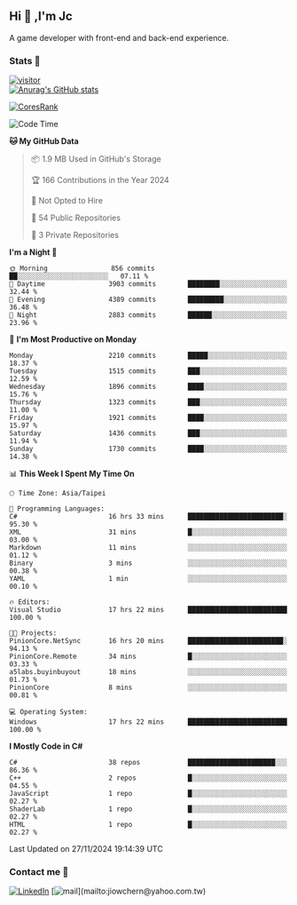 ## Hi 👋 ,I'm Jc  

A game developer with front-end and back-end experience.  

### Stats  📝
[![visitor](https://visitor-badge.glitch.me/badge?page_id=jiowchern.jiowchern&style=flat-square&color=0088cc)](https://visitor-badge.glitch.me/badge?page_id=jiowchern.jiowchern&style=flat-square&color=0088cc)  
[![Anurag's GitHub stats](https://github-readme-stats.vercel.app/api?username=jiowchern&count_private=true&&show_icons=true)](https://github.com/anuraghazra/github-readme-stats)  
<!-- [![trophy](https://github-profile-trophy.vercel.app/?username=jiowchern)](https://github.com/ryo-ma/github-profile-trophy)   -->
[![CoresRank](https://cr-ss-service.azurewebsites.net/api/ScreenShot?widget=summary&username=jiowchern)](https://cr-ss-service.azurewebsites.net/api/ScreenShot?widget=summary&username=jiowchern)


<!--START_SECTION:waka-->
![Code Time](http://img.shields.io/badge/Code%20Time-1%2C287%20hrs%2047%20mins-blue)

**🐱 My GitHub Data** 

> 📦 1.9 MB Used in GitHub's Storage 
 > 
> 🏆 166 Contributions in the Year 2024
 > 
> 🚫 Not Opted to Hire
 > 
> 📜 54 Public Repositories 
 > 
> 🔑 3 Private Repositories 
 > 
**I'm a Night 🦉** 

```text
🌞 Morning                856 commits         ██░░░░░░░░░░░░░░░░░░░░░░░   07.11 % 
🌆 Daytime                3903 commits        ████████░░░░░░░░░░░░░░░░░   32.44 % 
🌃 Evening                4389 commits        █████████░░░░░░░░░░░░░░░░   36.48 % 
🌙 Night                  2883 commits        ██████░░░░░░░░░░░░░░░░░░░   23.96 % 
```
📅 **I'm Most Productive on Monday** 

```text
Monday                   2210 commits        █████░░░░░░░░░░░░░░░░░░░░   18.37 % 
Tuesday                  1515 commits        ███░░░░░░░░░░░░░░░░░░░░░░   12.59 % 
Wednesday                1896 commits        ████░░░░░░░░░░░░░░░░░░░░░   15.76 % 
Thursday                 1323 commits        ███░░░░░░░░░░░░░░░░░░░░░░   11.00 % 
Friday                   1921 commits        ████░░░░░░░░░░░░░░░░░░░░░   15.97 % 
Saturday                 1436 commits        ███░░░░░░░░░░░░░░░░░░░░░░   11.94 % 
Sunday                   1730 commits        ████░░░░░░░░░░░░░░░░░░░░░   14.38 % 
```


📊 **This Week I Spent My Time On** 

```text
🕑︎ Time Zone: Asia/Taipei

💬 Programming Languages: 
C#                       16 hrs 33 mins      ████████████████████████░   95.30 % 
XML                      31 mins             █░░░░░░░░░░░░░░░░░░░░░░░░   03.00 % 
Markdown                 11 mins             ░░░░░░░░░░░░░░░░░░░░░░░░░   01.12 % 
Binary                   3 mins              ░░░░░░░░░░░░░░░░░░░░░░░░░   00.38 % 
YAML                     1 min               ░░░░░░░░░░░░░░░░░░░░░░░░░   00.10 % 

🔥 Editors: 
Visual Studio            17 hrs 22 mins      █████████████████████████   100.00 % 

🐱‍💻 Projects: 
PinionCore.NetSync       16 hrs 20 mins      ████████████████████████░   94.13 % 
PinionCore.Remote        34 mins             █░░░░░░░░░░░░░░░░░░░░░░░░   03.33 % 
a5labs.buyinbuyout       18 mins             ░░░░░░░░░░░░░░░░░░░░░░░░░   01.73 % 
PinionCore               8 mins              ░░░░░░░░░░░░░░░░░░░░░░░░░   00.81 % 

💻 Operating System: 
Windows                  17 hrs 22 mins      █████████████████████████   100.00 % 
```

**I Mostly Code in C#** 

```text
C#                       38 repos            ██████████████████████░░░   86.36 % 
C++                      2 repos             █░░░░░░░░░░░░░░░░░░░░░░░░   04.55 % 
JavaScript               1 repo              █░░░░░░░░░░░░░░░░░░░░░░░░   02.27 % 
ShaderLab                1 repo              █░░░░░░░░░░░░░░░░░░░░░░░░   02.27 % 
HTML                     1 repo              █░░░░░░░░░░░░░░░░░░░░░░░░   02.27 % 
```




 Last Updated on 27/11/2024 19:14:39 UTC
<!--END_SECTION:waka-->



### Contact me 💬
[![LinkedIn](https://img.shields.io/badge/-JiowchernChen-0077B5?style==flat-square&logo=LinkedIn&logoColor=white)](https://www.linkedin.com/in/jiowchern-chen-4aaa90b7/) [![mail](https://img.shields.io/badge/-jiowchern%40yahoo.com.tw-blueviolet?style=flat-square&logo=yahoo!)](mailto:jiowchern@yahoo.com.tw)    

<!-- [![Linkedin Badge](https://img.shields.io/badge/-LinkedIn-blue?style=flat-square&logo=Linkedin&logoColor=white&link=https://www.linkedin.com/in/jiowchern-chen-4aaa90b7/)](https://www.linkedin.com/in/jiowchern-chen-4aaa90b7/) -->


<!--
**jiowchern/jiowchern** is a ✨ _special_ ✨ repository because its `README.md` (this file) appears on your GitHub profile.

Here are some ideas to get you started:

- 🔭 I’m currently working on ...
- 🌱 I’m currently learning ...
- 👯 I’m looking to collaborate on ...
- 🤔 I’m looking for help with ...
- 💬 Ask me about ...
- 📫 How to reach me: ...
- 😄 Pronouns: ...
- ⚡ Fun fact: ...
-->
